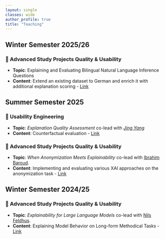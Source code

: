```yaml
---
layout: single
classes: wide
author_profile: true
title: "Teaching"
---
```


## Winter Semester 2025/26
### 📌 Advanced Study Projects Quality & Usability<br>
- **Topic**:  Explaining and Evaluating Bilingual Natural Language Inference Questions
- **Content**: Extend an existing dataset to German and enrich it with additional explanation scoring - [Link](https://www.tu.berlin/index.php?id=18763)

## Summer Semester 2025
### 🔩 Usability Engineering<br>
- **Topic**: _Explanation Quality Assessment_ co-lead with _[Jing Yang](https://jingyng.github.io/)_
- **Content**: Counterfactual evaluation - [Link](https://www.tu.berlin/en/qu/study-and-teaching/course-offer/courses/sommersemester/usability-engineering)

### 📌 Advanced Study Projects Quality & Usability<br>
- **Topic**: _When Anonymization Meets Explainability_ co-lead with [Ibrahim Baroud](https://www.tu.berlin/en/qu/ueber-uns/team-personen/researchers/ibrahim-baroud).
- **Content**: Implementing and evaluating various XAI approaches on the anonymization task - [Link](https://www.tu.berlin/en/qu/study-and-teaching/course-offer/courses/winter-sommersemester/study-project-quality-usability)

## Winter Semester 2024/25
### 📌 Advanced Study Projects Quality & Usability<br>
- **Topic**: _Explainability for Large Language Models_ co-lead with [Nils Feldhus](https://nfelnlp.github.io).<br>
- **Content**: Explaining Model Behavior on Long-form Methodical Tasks - [Link](https://www.tu.berlin/index.php?id=18763)